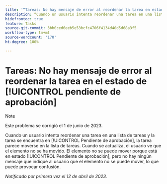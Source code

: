 ```yaml
---
title: '“Tareas: No hay mensaje de error al reordenar la tarea en estado Pendiente de aprobación”'
description: “Cuando un usuario intenta reordenar una tarea en una lista de tareas y esta se encuentra en estado [!UICONTROL Pendiente de aprobación], la tarea parece moverse en la lista de tareas. Cuando se actualiza, el usuario ve que el elemento no se ha movido. El elemento no se puede mover porque está en estado [!UICONTROL Pendiente de aprobación], pero no hay ningún mensaje que indique al usuario que el elemento no se puede mover, lo que puede provocar confusión.”
hidefromtoc: true
feature: Tasks
source-git-commit: 3bb0ced6eeb5e53bcfc4706f4134d40d5d68a3f5
workflow-type: tm+mt
source-wordcount: '170'
ht-degree: 100%

---
```



# Tareas: No hay mensaje de error al reordenar la tarea en el estado de [!UICONTROL pendiente de aprobación]

>[!NOTE]
>
>Este problema se corrigió el 1 de junio de 2023.

Cuando un usuario intenta reordenar una tarea en una lista de tareas y la tarea se encuentra en [!UICONTROL Pendiente de aprobación], la tarea parece moverse en la lista de tareas. Cuando se actualiza, el usuario ve que el elemento no se ha movido. El elemento no se puede mover porque está en estado [!UICONTROL Pendiente de aprobación], pero no hay ningún mensaje que indique al usuario que el elemento no se puede mover, lo que puede provocar confusión.

_Notificado por primera vez el 12 de abril de 2023._

